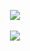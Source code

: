 
<p align="center" >
<img src="https://github-readme-activity-graph.vercel.app/graph?username=KiranPolaki&theme=material-palenight&bg_color=00000000&point=00000000&hide_border=true&custom_title=Activity+last+30+days&area=true">
<br></br>
<img align='center' src='https://github-readme-streak-stats.herokuapp.com/?user=KiranPolaki&theme=midnight-purple&hide_border=false'/>
</p>
